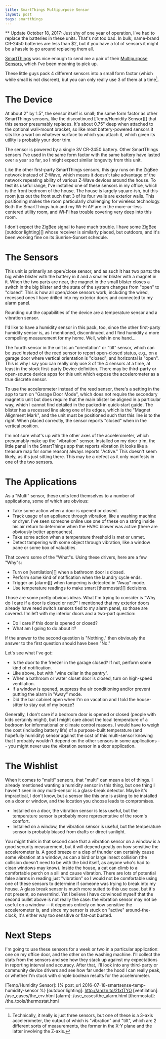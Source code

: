 ```yaml
---
title: SmartThings Multipurpose Sensor
layout: post
tags: smartthings
---
```


** Update October 18, 2017: Just shy of one year of operation, I've had to replace the batteries in these units. That's not too bad. In bulk, name-brand CR-2450 batteries are less than $2, but if you have a lot of sensors it might be a hassle to go around replacing them all.

[SmartThings](/the_tools/smartthings) was nice enough to send me a pair of their [Multipurpose Sensors](https://shop.smartthings.com/#!/products/samsung-smartthings-multipurpose-sensor), which I've been meaning to pick up.

These little guys pack 4 different sensors into a small form factor (which while small is not discreet), but you can only really use 3 of them at a time[^1].

[^1]: Technically, it really is just three sensors, but one of these is a 3-axis accelerometer, the output of which is "vibration" and "tilt", which are 2 different sorts of measurements, the former in the X-Y plane and the latter involving the Z-axis.

# The Device

At about 2" by 1.5", the sensor itself is small; the same form factor as other SmartThings sensors, like the discontinued [Temp/Humidity Sensor][] that this sensor presumably replaces. It's about 0.75" deep when attached to the optional wall-mount bracket, so like most battery-powered sensors it sits like a wart on whatever surface to which you attach it, which given its utility is probably your door trim.

The sensor is powered by a single 3V CR-2450 battery. Other SmartThings sensors I've used in the same form factor with the same battery have lasted over a year so far, so I might expect similar longevity from this unit.

Like the other first-party SmartThings sensors, this guy runs on the ZigBee network instead of Z-Wave, which means it doesn't take advantage of the network repeating ability of various Z-Wave devices around the house. To test its useful range, I've installed one of these sensors in my office, which is the front bedroom of the house. The house is largely square-ish, but this room juts out the front such that 3 of its four walls are exterior walls. This positioning makes the room particularly challenging for wireless technology. Both the SmartThings hub and my Wi-Fi AP are in the more-or-less centered utility room, and Wi-Fi has trouble covering very deep into this room.

I don't expect the ZigBee signal to have much trouble. I have some ZigBee [outdoor lighting][] whose receiver is similarly placed, but outdoors, and it's been working fine on its Sunrise-Sunset schedule.

# The Sensors

This unit is primarily an open/close sensor, and as such it has two parts: the big white blister with the battery in it and a smaller blister with a magnet in it. When the two parts are near, the magnet in the small blister closes a switch in the big blister and the state of the system changes from "open" to "closed". This is how all open/close sensors work, including the wired, recessed ones I have drilled into my exterior doors and connected to my alarm panel.

Rounding out the capabilities of the device are a temperature sensor and a vibration sensor.

I'd like to have a humidity sensor in this pack, too, since the other first-party humidity sensor is, as I mentioned, discontinued, and I find humidity a more compelling measurement for my home. Well, wish in one hand...

The fourth sensor in the unit is an "orientation" or "tilt" sensor, which can be used *instead* of the reed sensor to report open-closed status, e.g., on a garage door where vertical orientation is "closed", and horizontal is "open". This is why I say you can really only use 3 of the 4 sensors at a time, at least in the stock first-party Device definition. There may be third-party or open-source device apps for this unit which expose the accelerometer as a true discrete sensor.

To use the accelerometer instead of the reed sensor, there's a setting in the app to turn on "Garage Door Mode", which does not require the secondary magnetic unit but does require that the main blister be aligned in a particular way, which I cannot find detailed in the packed-in quick-start guide. The blister has a recessed line along one of its edges, which is the "Magnet Alignment Mark", and the unit must be positioned such that this line is to the right. When placed correctly, the sensor reports "closed" when in the vertical position.

I'm not sure what's up with the other axes of the accelerometer, which presumably make up the "vibration" sensor. Installed on my door trim, the little panel in the SmartThings app that reports vibration (it looks like a treasure map for some reason) always reports "Active." This doesn't seem likely, as it's just sitting there. This may be a defect as it only manifests in one of the two sensors.

# The Applications

As a "Multi" sensor, these units lend themselves to a number of applications, some of which are obvious:

* Take some action when a door is opened or closed.
* Track usage of an appliance through vibration, like a washing machine or dryer. I've seen someone online use one of these on a string inside his air return to determine when the HVAC blower was active (there are obviously better approaches).
* Take some action when a temperature threshold is met or unmet.
* Detect tampering with some object through vibration, like a window pane or some box of valuables.

That covers some of the "What"s. Using these drivers, here are a few "Why"s:

* Turn on [ventilation][] when a bathroom door is closed.
* Perform some kind of notification when the laundry cycle ends.
* Trigger an [alarm][] when tampering is detected in "Away" mode.
* Use temperature readings to make smart [thermostat][] decisions.

Those are some pretty obvious ideas. What I'm trying to consider is "Why do I care if a door is closed or not?" I mentioned that my exterior doors already have reed switch sensors tied to my alarm panel, so those are covered. I'm left with my interior doors and a two-part question:

* Do I care if this door is opened or closed?
* What am I going to do about it?

If the answer to the second question is "Nothing," then obviously the answer to the first question should have been "No."

Let's see what I've got:

* Is the door to the freezer in the garage closed? If not, perform some kind of notification.
* Like above, but with "wine cellar in the pantry".
* When a bathroom or water closet door is closed, turn on high-speed ventilation.
* If a window is opened, suppress the air conditioning and/or prevent putting the alarm in "Away" mode.
* Did the bar cabinet open when I'm on vacation and I told the house-sitter to stay out of my booze?

Generally, I don't care if a bedroom door is opened or closed (people with kids certainly might), but I might care about the local temperature of a bedroom for informational or climate control reasons. I would have to weigh the cost (including battery life) of a purpose-built temperature (and hopefully humidity) sensor against the cost of this multi-sensor knowing that I probably wouldn't depend on the other sensors in some applications -- you might never use the vibration sensor in a door application.

# The Wishlist

When it comes to "multi" sensors, that "multi" can mean a lot of things. I already mentioned wanting a humidity sensor in this thing, but one thing I haven't seen in *any* multi-sensor is a glass-break detector. Maybe it's impractical, I don't know, but a sensor like this one is asking to be installed on a door or window, and the location you choose leads to compromises.

* Installed on a door, the vibration sensor is less useful, but the temperature sensor is probably more representative of the room's comfort.
* Installed on a window, the vibration sensor is useful, but the temperature sensor is probably biased from drafts or direct sunlight.

You might think in that second case that a vibration sensor on a window is a good security measurement, but it will depend greatly on how sensitive the accelerometer is. A good breeze or a clap of thunder can certainly cause some vibration at a window, as can a bird or large insect collision (the collision doesn't need to be with the bird itself, as anyone who's had to clean windows may know). Inside the house, a cat can climb to a comfortable perch on a sill and cause vibration. There are lots of potential false alarms in reading just "vibration" so I would not be comfortable using one of these sensors to determine if someone was trying to break into my house. A glass break sensor is much more suited to this use case, but it's not present, so nevermind. Yet I believe I have convinced myself that the second bullet above is not really the case: the vibration sensor may not be useful on a window -- it depends entirely on how sensitive the accelerometer is, and since my sensor is stuck on "active" around-the-clock, it's either way too sensitive or flat-out busted.

# Next Steps

I'm going to use these sensors for a week or two in a particular application: one on my office door, and the other on the washing machine. I'll collect the stats from the sensors and see how they stack up against my expectations in reporting interval and accuracy. After that, I'll look into any third-party or community device drivers and see how far under the hood I can really peak, or whether I'm stuck with simple boolean results for the accelerometer.

[Temp/Humidity Sensor]: {% post_url 2016-07-18-smartsense-temp-humidity-sensor %}
[outdoor lighting]: http://amzn.to/2fxtTYO
[ventilation]: /use_cases/the_erv.html
[alarm]: /use_cases/the_alarm.html
[thermostat]: /the_tools/thermostat.html
